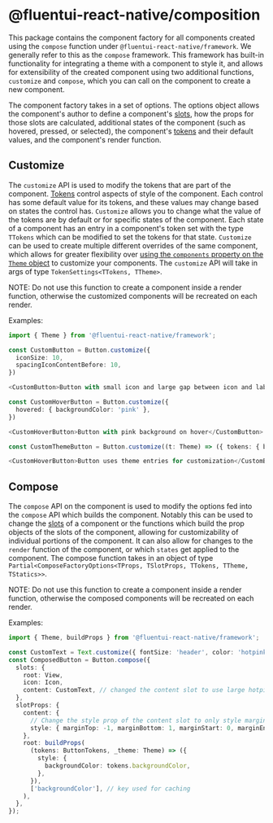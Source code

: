 # @fluentui-react-native/composition

This package contains the component factory for all components created using the `compose` function under `@fluentui-react-native/framework`. We generally refer to this as the `compose` framework. This framework has built-in functionality for integrating a theme with a component to style it, and allows for extensibility of the created component using two additional functions, `customize` and `compose`, which you can call on the component to create a new component.

The component factory takes in a set of options. The options object allows the component's author to define a component's [slots](https://github.com/microsoft/fluentui-react-native/blob/master/CONTRIBUTING.md#slots), how the props for those slots are calculated, additional states of the component (such as hovered, pressed, or selected), the component's [tokens](https://github.com/microsoft/fluentui-react-native/tree/master/packages/framework/use-tokens) and their default values, and the component's render function.

## Customize

The `customize` API is used to modify the tokens that are part of the component. [Tokens](https://github.com/microsoft/fluentui-react-native/tree/master/packages/framework/use-tokens) control aspects of style of the component. Each control has some default value for its tokens, and these values may change based on states the control has. `Customize` allows you to change what the value of the tokens are by default or for specific states of the component. Each state of a component has an entry in a component's token set with the type `TTokens` which can be modified to set the tokens for that state. `Customize` can be used to create multiple different overrides of the same component, which allows for greater flexibility over [using the `components` property on the `Theme` object](https://github.com/microsoft/fluentui-react-native/blob/master/docs/pages/Theming/CustomTheme.md#components) to customize your components. The `customize` API will take in args of type `TokenSettings<TTokens, TTheme>`.

NOTE: Do not use this function to create a component inside a render function, otherwise the customized components will be recreated on each render.

Examples:

```ts
import { Theme } from '@fluentui-react-native/framework';

const CustomButton = Button.customize({
  iconSize: 10,
  spacingIconContentBefore: 10,
})

<CustomButton>Button with small icon and large gap between icon and label</CustomButton>

const CustomHoverButton = Button.customize({
  hovered: { backgroundColor: 'pink' },
})

<CustomHoverButton>Button with pink background on hover</CustomButton>

const CustomThemeButton = Button.customize((t: Theme) => ({ tokens: { backgroundColor: t.colors.neutralBackground1 }}));

<CustomHoverButton>Button uses theme entries for customization</CustomButton>
```

## Compose

The `compose` API on the component is used to modify the options fed into the `compose` API which builds the component. Notably this can be used to change the [slots](https://github.com/microsoft/fluentui-react-native/blob/master/CONTRIBUTING.md#slots) of a component or the functions which build the prop objects of the slots of the component, allowing for customizability of individual portions of the component. It can also allow for changes to the `render` function of the component, or which `states` get applied to the component. The compose function takes in an object of type `Partial<ComposeFactoryOptions<TProps, TSlotProps, TTokens, TTheme, TStatics>>`.

NOTE: Do not use this function to create a component inside a render function, otherwise the composed components will be recreated on each render.

Examples:

```ts
import { Theme, buildProps } from '@fluentui-react-native/framework';

const CustomText = Text.customize({ fontSize: 'header', color: 'hotpink' });
const ComposedButton = Button.compose({
  slots: {
    root: View,
    icon: Icon,
    content: CustomText, // changed the content slot to use large hotpink text component
  },
  slotProps: {
    content: {
      // Change the style prop of the content slot to only style margins, dropping styles from tokens.
      style: { marginTop: -1, marginBottom: 1, marginStart: 0, marginEnd: -2 },
    },
    root: buildProps(
      (tokens: ButtonTokens, _theme: Theme) => ({
        style: {
          backgroundColor: tokens.backgroundColor,
        },
      }),
      ['backgroundColor'], // key used for caching
    ),
  },
});
```
